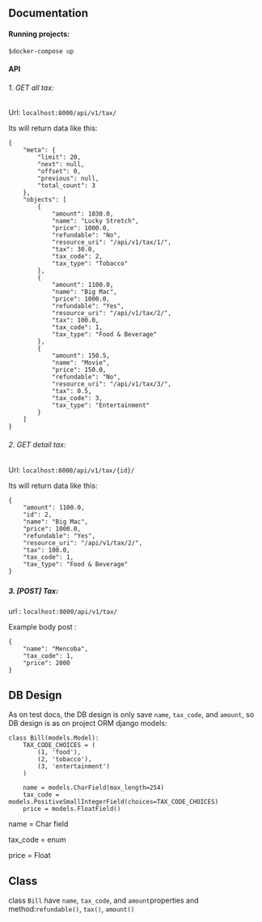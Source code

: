 ## Documentation

#### Running projects:

`$docker-compose up`



#### API  

###### 1. GET all tax: 

Url: `localhost:8000/api/v1/tax/`

Its will return data like this:

```
{
    "meta": {
        "limit": 20,
        "next": null,
        "offset": 0,
        "previous": null,
        "total_count": 3
    },
    "objects": [
        {
            "amount": 1030.0,
            "name": "Lucky Stretch",
            "price": 1000.0,
            "refundable": "No",
            "resource_uri": "/api/v1/tax/1/",
            "tax": 30.0,
            "tax_code": 2,
            "tax_type": "Tobacco"
        },
        {
            "amount": 1100.0,
            "name": "Big Mac",
            "price": 1000.0,
            "refundable": "Yes",
            "resource_uri": "/api/v1/tax/2/",
            "tax": 100.0,
            "tax_code": 1,
            "tax_type": "Food & Beverage"
        },
        {
            "amount": 150.5,
            "name": "Movie",
            "price": 150.0,
            "refundable": "No",
            "resource_uri": "/api/v1/tax/3/",
            "tax": 0.5,
            "tax_code": 3,
            "tax_type": "Entertainment"
        }
    ]
}
```



###### 2. GET detail tax: 

Url: `localhost:8000/api/v1/tax/{id}/`

Its will return data like this:

```
{
    "amount": 1100.0,
    "id": 2,
    "name": "Big Mac",
    "price": 1000.0,
    "refundable": "Yes",
    "resource_uri": "/api/v1/tax/2/",
    "tax": 100.0,
    "tax_code": 1,
    "tax_type": "Food & Beverage"
}
```

##### 

##### 3. [POST] Tax:

url : `localhost:8000/api/v1/tax/`

Example body post :

```
{
	"name": "Mencoba",
	"tax_code": 1,
	"price": 2000
}
```



## DB Design

As on test docs, the DB design is only save `name`, `tax_code`, and `amount`, so DB design is as on project ORM  django models:

```
class Bill(models.Model):
    TAX_CODE_CHOICES = (
        (1, 'food'),
        (2, 'tobacco'),
        (3, 'entertainment')
    )

    name = models.CharField(max_length=254)
    tax_code = models.PositiveSmallIntegerField(choices=TAX_CODE_CHOICES)
    price = models.FloatField()
```

name = Char field 

tax_code = enum

price = Float 



## Class

class `Bill` have `name`, `tax_code`, and `amount`properties and method:`refundable()`, `tax()`, `amount()`


